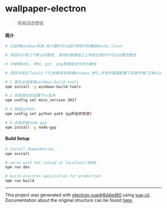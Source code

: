# wallpaper-electron

> 简易动态壁纸

#### 简介

``` bash
# 只适用Windows系统,有兴趣的可以自行修改代码兼容macOs,linux

# 项目内只有几个默认的壁纸, 其他的需要自己上传到应用内才可以设置为壁纸

# 可使用html, MP4, git, png等类型文件作为壁纸

# 项目内添加了win32-ffi依赖用来调用Windows API,开发时需要配置下系统环境(已有electron开发经验可略下面步骤)

# 1.首先全局安装windows-build-tools
npm install -g windows-build-tools 

# 2.安装成功后设置下vs版本
npm config set msvs_version 2017

# 3.指定python
npm config set python path（py所在的目录)

# 4.全局安装node-gyp 
npm install -g node-gyp

```

#### Build Setup

``` bash
# install dependencies
npm install

# serve with hot reload at localhost:9080
npm run dev

# build electron application for production
npm run build

```

---

This project was generated with [electron-vue](https://github.com/SimulatedGREG/electron-vue)@[8d4ed60](https://github.com/SimulatedGREG/electron-vue/tree/8d4ed607d65300381a8f47d97923eb07832b1a9a) using [vue-cli](https://github.com/vuejs/vue-cli). Documentation about the original structure can be found [here](https://simulatedgreg.gitbooks.io/electron-vue/content/index.html).
